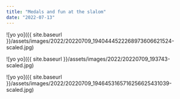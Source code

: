 ```yaml
---
title: "Medals and fun at the slalom"
date: "2022-07-13"
---
```


![yo yo]({{ site.baseurl }}/assets/images/2022/20220709_1940444522268973606621524-scaled.jpg)

![yo yo]({{ site.baseurl }}/assets/images/2022/20220709_193743-scaled.jpg)

![yo yo]({{ site.baseurl }}/assets/images/2022/20220709_1946453165716256625431039-scaled.jpg)
